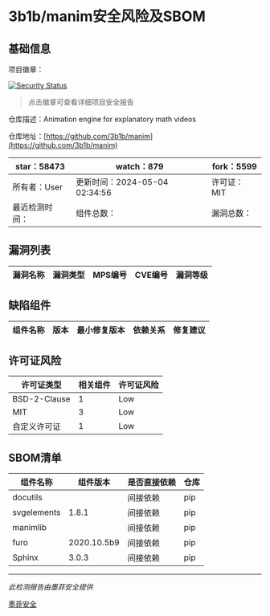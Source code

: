 # 3b1b/manim安全风险及SBOM

## 基础信息

项目徽章：

[![Security Status](https://www.murphysec.com/platform3/v31/badge/1792264443171635200.svg)](https://www.murphysec.com/console/report/1701299265133477888/1792264443171635200)

> 点击徽章可查看详细项目安全报告

仓库描述：Animation engine for explanatory math videos

仓库地址：[https://github.com/3b1b/manim](https://github.com/3b1b/manim)

| star：58473 | watch：879 | fork：5599 |
| ----------- | -------------- | ------------ |
| 所有者：User | 更新时间：2024-05-04 02:34:56 | 许可证：MIT |
| 最近检测时间： | 组件总数： | 漏洞总数： |




## 漏洞列表

| 漏洞名称 | 漏洞类型 | MPS编号 | CVE编号 | 漏洞等级 |
| ------- | ------ | ------- | ------ | ----- |





## 缺陷组件

| 组件名称 | 版本 | 最小修复版本 | 依赖关系 | 修复建议 |
| -------- | ---- | ------------ | -------- | -------- |





## 许可证风险

| 许可证类型 | 相关组件 | 许可证风险 |
| ---------- | -------- | ---------- |
|BSD-2-Clause|1|Low|
|MIT|3|Low|
|自定义许可证|1|Low|




## SBOM清单

| 组件名称 | 组件版本 | 是否直接依赖 | 仓库 |
| -------- | -------- | ------------ | ---- |
|docutils||间接依赖|pip|
|svgelements|1.8.1|间接依赖|pip|
|manimlib||间接依赖|pip|
|furo|2020.10.5b9|间接依赖|pip|
|Sphinx|3.0.3|间接依赖|pip|


------

*此检测报告由墨菲安全提供*

[墨菲安全](www.murphysec.com)